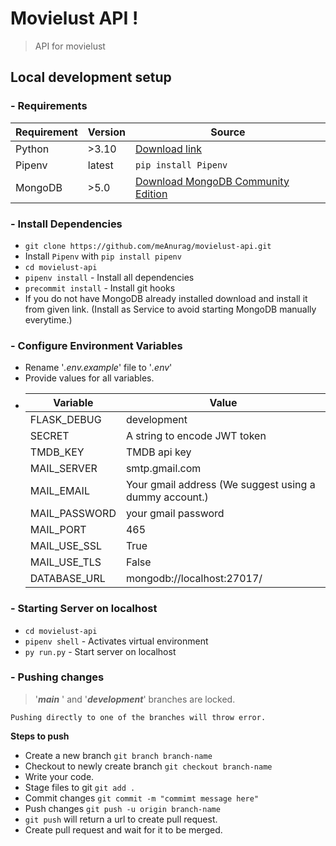 # Movielust API !

> API for movielust

## Local development setup

### - Requirements

| Requirement | Version | Source                                                                               |
| ----------- | ------- | ------------------------------------------------------------------------------------ |
| Python      | >3.10   | [Download link](https://www.python.org/downloads/)                                   |
| Pipenv      | latest  | `pip install Pipenv`                                                                 |
| MongoDB     | >5.0    | [Download MongoDB Community Edition](https://www.mongodb.com/try/download/community) |

### - Install Dependencies

- `git clone https://github.com/meAnurag/movielust-api.git`
- Install `Pipenv` with `pip install pipenv`
- `cd movielust-api`
- `pipenv install` - Install all dependencies
- `precommit install` - Install git hooks
- If you do not have MongoDB already installed download and install it from given link. (Install as Service to avoid starting MongoDB manually everytime.)

### - Configure Environment Variables

- Rename '_.env.example_' file to '_.env_'
- Provide values for all variables.
- | Variable      | Value                                                  |
  | ------------- | ------------------------------------------------------ |
  | FLASK_DEBUG   | development                                            |
  | SECRET        | A string to encode JWT token                           |
  | TMDB_KEY      | TMDB api key                                           |
  | MAIL_SERVER   | smtp.gmail.com                                         |
  | MAIL_EMAIL    | Your gmail address (We suggest using a dummy account.) |
  | MAIL_PASSWORD | your gmail password                                    |
  | MAIL_PORT     | 465                                                    |
  | MAIL_USE_SSL  | True                                                   |
  | MAIL_USE_TLS  | False                                                  |
  | DATABASE_URL  | mongodb://localhost:27017/                             |

### - Starting Server on localhost

- `cd movielust-api`
- `pipenv shell` - Activates virtual environment
- `py run.py` - Start server on localhost

### - Pushing changes

> '**_main_** ' and '**_development_**' branches are locked.

    Pushing directly to one of the branches will throw error.

**Steps to push**

- Create a new branch `git branch branch-name`
- Checkout to newly create branch `git checkout branch-name`
- Write your code.
- Stage files to git `git add .`
- Commit changes `git commit -m "commimt message here"`
- Push changes `git push -u origin branch-name`
- `git push` will return a url to create pull request.
- Create pull request and wait for it to be merged.
